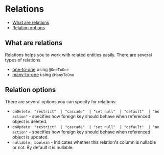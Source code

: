 # Relations

- [What are relations](#what-are-relations)
- [Relation options](#relation-options)

## What are relations

Relations helps you to work with related entities easily. There are several types of relations:

- [one-to-one](./01_one_to_one_relations.md) using `@OneToOne`
- [many-to-one](./02_many_to_one_relations) using `@ManyToOne`

<!-- - [one-to-many](./many-to-one-one-to-many-relations.md) using `@OneToMany`
- [many-to-many](./many-to-many-relations.md) using `@ManyToMany` -->

## Relation options

There are several options you can specify for relations:

- `onDelete: "restrict"  | "cascade"  | "set null"  | "default"  | "no action"` - specifies how foreign key should
  behave when referenced object is deleted.
- `onUpdate: "restrict"  | "cascade"  | "set null"  | "default"  | "no action"` - specifies how foreign key should
  behave when referenced object is updated.
- `nullable: boolean` - Indicates whether this relation's column is nullable or not. By default it is nullable.
